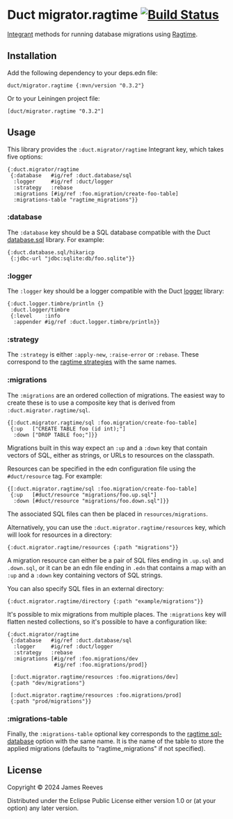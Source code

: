 # Duct migrator.ragtime [![Build Status](https://github.com/duct-framework/migrator.ragtime/actions/workflows/test.yml/badge.svg)](https://github.com/duct-framework/migrator.ragtime/actions/workflows/test.yml)

[Integrant][] methods for running database migrations using
[Ragtime][].

[integrant]: https://github.com/weavejester/integrant
[ragtime]:   https://github.com/weavejester/ragtime

## Installation

Add the following dependency to your deps.edn file:

    duct/migrator.ragtime {:mvn/version "0.3.2"}

Or to your Leiningen project file:

    [duct/migrator.ragtime "0.3.2"]

## Usage

This library provides the `:duct.migrator/ragtime` Integrant key,
which takes five options:

```edn
{:duct.migrator/ragtime
 {:database   #ig/ref :duct.database/sql
  :logger     #ig/ref :duct/logger
  :strategy   :rebase
  :migrations [#ig/ref :foo.migration/create-foo-table]
  :migrations-table "ragtime_migrations"}}
```

### :database

The `:database` key should be a SQL database compatible with the Duct
[database.sql][] library. For example:

```edn
{:duct.database.sql/hikaricp
 {:jdbc-url "jdbc:sqlite:db/foo.sqlite"}}
```

[database.sql]: https://github.com/duct-framework/database.sql

### :logger

The `:logger` key should be a logger compatible with the Duct
[logger][] library:

```edn
{:duct.logger.timbre/println {}
 :duct.logger/timbre
 {:level    :info
  :appender #ig/ref :duct.logger.timbre/println}}
```

[logger]: https://github.com/duct-framework/logger

### :strategy

The `:strategy` is either `:apply-new`, `:raise-error` or
`:rebase`. These correspond to the [ragtime strategies][] with the
same names.

[ragtime strategies]: https://weavejester.github.io/ragtime/ragtime.strategy.html

### :migrations

The `:migrations` are an ordered collection of migrations. The easiest
way to create these is to use a composite key that is derived from
`:duct.migrator.ragtime/sql`.

```edn
{[:duct.migrator.ragtime/sql :foo.migration/create-foo-table]
 {:up   ["CREATE TABLE foo (id int);"]
  :down ["DROP TABLE foo;"]}}
```

Migrations built in this way expect an `:up` and a `:down` key that
contain vectors of SQL, either as strings, or URLs to resources on the
classpath.

Resources can be specified in the edn configuration file using the
`#duct/resource` tag. For example:

```edn
{[:duct.migrator.ragtime/sql :foo.migration/create-foo-table]
 {:up   [#duct/resource "migrations/foo.up.sql"]
  :down [#duct/resource "migrations/foo.down.sql"]}}
```

The associated SQL files can then be placed in `resources/migrations`.

Alternatively, you can use the `:duct.migrator.ragtime/resources` key,
which will look for resources in a directory:

```edn
{:duct.migrator.ragtime/resources {:path "migrations"}}
```

A migration resource can either be a pair of SQL files ending in
`.up.sql` and `.down.sql`, or it can be an edn file ending in `.edn`
that contains a map with an `:up` and a `:down` key containing vectors
of SQL strings.

You can also specify SQL files in an external directory:

```edn
{:duct.migrator.ragtime/directory {:path "example/migrations"}}
```

It's possible to mix migrations from multiple places. The
`:migrations` key will flatten nested collections, so it's possible to
have a configuration like:

```edn
{:duct.migrator/ragtime
 {:database   #ig/ref :duct.database/sql
  :logger     #ig/ref :duct/logger
  :strategy   :rebase
  :migrations [#ig/ref :foo.migrations/dev
               #ig/ref :foo.migrations/prod]}

 [:duct.migrator.ragtime/resources :foo.migrations/dev]
 {:path "dev/migrations"}

 [:duct.migrator.ragtime/resources :foo.migrations/prod]
 {:path "prod/migrations"}}
```

### :migrations-table

Finally, the `:migrations-table` optional key corresponds
to the [ragtime sql-database][] option with the same name. It is the
name of the table to store the applied migrations (defaults to
"ragtime_migrations" if not specified).

[ragtime sql-database]: https://weavejester.github.io/ragtime/ragtime.jdbc.html#var-sql-database

## License

Copyright © 2024 James Reeves

Distributed under the Eclipse Public License either version 1.0 or (at
your option) any later version.
